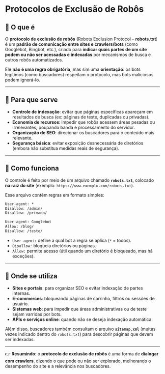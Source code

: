 # Protocolos de Exclusão de Robôs

## 📌 O que é
O **protocolo de exclusão de robôs** (Robots Exclusion Protocol – **robots.txt**) é um **padrão de comunicação entre sites e crawlers/bots** (como Googlebot, Bingbot, etc.), criado para **indicar quais partes de um site podem ou não ser acessadas e indexadas** por mecanismos de busca e outros robôs automatizados.

Ele **não é uma regra obrigatória**, mas sim uma **orientação**: os bots legítimos (como buscadores) respeitam o protocolo, mas bots maliciosos podem ignorá-lo.

---

## 📌 Para que serve
- **Controle de indexação**: evitar que páginas específicas apareçam em resultados de busca (ex: páginas de teste, duplicadas ou privadas).  
- **Economia de recursos**: impedir que robôs acessem áreas pesadas ou irrelevantes, poupando banda e processamento do servidor.  
- **Organização de SEO**: direcionar os buscadores para o conteúdo mais relevante.  
- **Segurança básica**: evitar exposição desnecessária de diretórios (embora não substitua medidas reais de segurança).

---

## 📌 Como funciona
O controle é feito por meio de um arquivo chamado **`robots.txt`**, colocado **na raiz do site** (exemplo: `https://www.exemplo.com/robots.txt`).  

Esse arquivo contém regras em formato simples:

```txt
User-agent: *
Disallow: /admin/
Disallow: /privado/

User-agent: Googlebot
Allow: /blog/
Disallow: /teste/
```

- `User-agent:` define a qual bot a regra se aplica (`*` = todos).  
- `Disallow:` bloqueia diretórios ou páginas.  
- `Allow:` permite acesso (útil quando um diretório é bloqueado, mas há exceções).  

---

## 📌 Onde se utiliza
- **Sites e portais**: para organizar SEO e evitar indexação de partes internas.  
- **E-commerces**: bloqueando páginas de carrinho, filtros ou sessões de usuário.  
- **Sistemas web**: para impedir que áreas administrativas ou de teste sejam varridas por bots.  
- **APIs e serviços online**: quando não se deseja indexação automática.  

Além disso, buscadores também consultam o arquivo **`sitemap.xml`** (muitas vezes indicado dentro do `robots.txt`) para descobrir páginas que devem ser indexadas.

---

👉 **Resumindo**: o **protocolo de exclusão de robôs** é uma forma de **dialogar com crawlers**, dizendo o que pode ou não ser explorado, melhorando o desempenho do site e a relevância nos buscadores.
